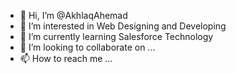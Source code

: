 - 👋 Hi, I’m @AkhlaqAhemad
- 👀 I’m interested in Web Designing and Developing
- 🌱 I’m currently learning Salesforce Technology
- 💞️ I’m looking to collaborate on ...
- 📫 How to reach me ...

<!---
AkhlaqAhemad/AkhlaqAhemad is a ✨ special ✨ repository because its `README.md` (this file) appears on your GitHub profile.
You can click the Preview link to take a look at your changes.
--->
